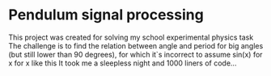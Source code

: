 # Pendulum signal processing
This project was created for solving my school experimental physics task 
The challenge is to find the relation between angle and period for big angles (but still lower than 90 degrees), for which it`s incorrect to assume sin(x) for x for x like this
It took me a sleepless night and 1000 liners of code...
